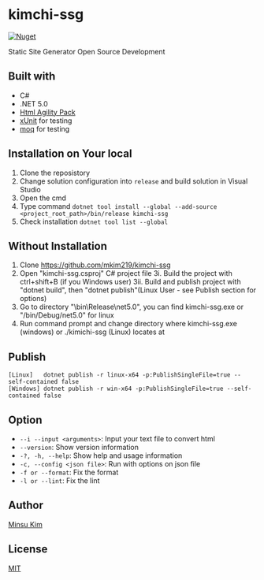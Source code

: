 # kimchi-ssg

[![Nuget](https://img.shields.io/nuget/v/Kimchi-ssg)](https://www.nuget.org/packages/Kimchi-ssg/1.0.0)

Static Site Generator Open Source Development

## Built with
-   C#
-   .NET 5.0
-   [Html Agility Pack](https://html-agility-pack.net/) 
-   [xUnit](https://xunit.net/) for testing
-   [moq](https://github.com/moq/moq) for testing

## Installation on Your local

1.  Clone the reposistory
2.  Change solution configuration into `release` and build solution in Visual Studio
3.  Open the cmd 
4.  Type command `dotnet tool install --global --add-source <project_root_path>/bin/release kimchi-ssg`
5.  Check installation `dotnet tool list --global`

## Without Installation

1.   Clone https://github.com/mkim219/kimchi-ssg
2.   Open "kimchi-ssg.csproj" C# project file
    3i.  Build the project with ctrl+shift+B (if you Windows user)
    3ii. Build and publish project with "dotnet build", then "dotnet publish"(Linux User - see Publish section for options)
4.   Go to directory "\bin\Release\net5.0", you can find kimchi-ssg.exe or "/bin/Debug/net5.0" for linux
5.   Run command prompt and change directory where kimchi-ssg.exe (windows) or ./kimichi-ssg (Linux) locates at


## Publish
```
[Linux]   dotnet publish -r linux-x64 -p:PublishSingleFile=true --self-contained false
[Windows] dotnet publish -r win-x64 -p:PublishSingleFile=true --self-contained false
```

## Option


-   `--i --input <arguments>`: Input your text file to convert html
-   `--version`: Show version information
-   `-?, -h, --help`: Show help and usage information
-   `-c, --config <json file>`: Run with options on json file
-   `-f or --format`: Fix the format
-   `-l or --lint`: Fix the lint 

## Author
[Minsu Kim](https://github.com/mkim219)

## License
[MIT](https://github.com/mkim219/kimchi-ssg/blob/main/LICENSE)

